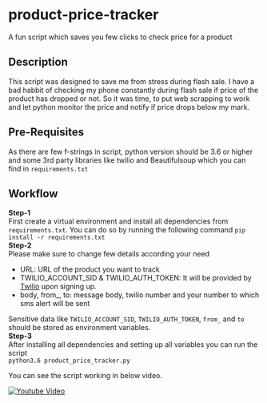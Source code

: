 # product-price-tracker
A fun script which saves you few clicks to check price for a product
## Description
This script was designed to save me from stress during flash sale. I have a bad habbit of checking my phone constantly during flash sale if price of the product has dropped or not. So it was time, to put web scrapping to work and let python monitor the price and notify if price drops below my mark.
## Pre-Requisites
As there are few f-strings in script, python version should be 3.6 or higher and some 3rd party libraries like twilio and Beautifulsoup which you can find in ```requirements.txt```
## Workflow
**Step-1**\
First create a virtual environment and install all dependencies from ```requirements.txt```. You can do so by running the following command
```pip install -r requirements.txt```\
**Step-2**\
Please make sure to change few details according your need
- URL: URL of the product you want to track
- TWILIO_ACCOUNT_SID & TWILIO_AUTH_TOKEN: It will be provided by [Twilio](https://www.twilio.com) upon signing up.
- body, from_, to: message body, twilio number and your number to which sms alert will be sent

Sensitive data like ```TWILIO_ACCOUNT_SID```, ```TWILIO_AUTH_TOKEN```, ```from_``` and ```to``` should be stored as environment variables.\
**Step-3**\
After installing all dependencies and setting up all variables you can run the script \
```python3.6 product_price_tracker.py```

You can see the script working in below video.

[![Youtube Video](http://img.youtube.com/vi/XA4tWk10i14/0.jpg)](http://www.youtube.com/watch?v=XA4tWk10i14)
